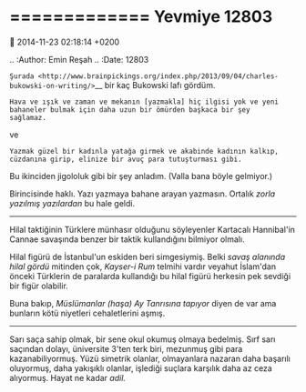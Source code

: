 =============
Yevmiye 12803
=============

:date: 2014-11-23 02:18:14 +0200

.. :Author: Emin Reşah
.. :Date:   12803

`Şurada <http://www.brainpickings.org/index.php/2013/09/04/charles-bukowski-on-writing/>`__
bir kaç Bukowski lafı gördüm.

    Hava ve ışık ve zaman ve mekanın [yazmakla] hiç ilgisi yok ve yeni
    bahaneler bulmak için daha uzun bir ömürden başkaca bir şey
    sağlamaz.

ve

    Yazmak güzel bir kadınla yatağa girmek ve akabinde kadının kalkıp,
    cüzdanına girip, elinize bir avuç para tutuşturması gibi.

Bu ikinciden jigololuk gibi bir şey anladım. (Valla bana böyle
gelmiyor.)

Birincisinde haklı. Yazı yazmaya bahane arayan yazmasın. Ortalık *zorla
yazılmış yazılardan* bu hale geldi.

--------------

Hilal taktiğinin Türklere münhasır olduğunu söyleyenler Kartacalı
Hannibal'in Cannae savaşında benzer bir taktik kullandığını bilmiyor
olmalı.

Hilal figürü de İstanbul'un eskiden beri simgesiymiş. Belki *savaş
alanında hilal gördü* mitinden çok, *Kayser-i Rum* telmihi vardır
veyahut İslam'dan önceki Türklerin de paralarda kullandığı bu hilal
figürü herkesin pek sevdiği bir figür olabilir.

Buna bakıp, *Müslümanlar (haşa) Ay Tanrısına tapıyor* diyen de var ama
bunların kötü niyetleri cehaletlerini aşmış.

--------------

Sarı saça sahip olmak, bir sene okul okumuş olmaya bedelmiş. Sırf sarı
saçından dolayı, üniversite 3'ten terk biri, mezunmuş gibi para
kazanabiliyormuş. Yüzü simetrik olanlar, olmayanlara nazaran daha
başarılı oluyormuş, daha yakışıklı olanlar, işlediği suçlara karşılık
daha az ceza alıyormuş. Hayat ne kadar *adil.*
